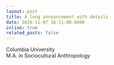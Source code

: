 ```yaml
---
layout: post
title: A long announcement with details
date: 2016-11-07 16:11:00-0400
inline: true
related_posts: false
---
```

Columbia University  
M.A. in Sociocultural Anthropology
